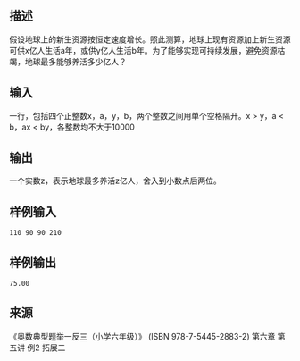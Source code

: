 ## 描述


假设地球上的新生资源按恒定速度增长。照此测算，地球上现有资源加上新生资源可供x亿人生活a年，或供y亿人生活b年。为了能够实现可持续发展，避免资源枯竭，地球最多能够养活多少亿人？

## 输入


一行，包括四个正整数x，a，y，b，两个整数之间用单个空格隔开。x > y，a < b，ax < by，各整数均不大于10000

## 输出


一个实数z，表示地球最多养活z亿人，舍入到小数点后两位。

## 样例输入


```
110 90 90 210
```


## 样例输出


```
75.00
```


## 来源


《奥数典型题举一反三（小学六年级）》 (ISBN 978-7-5445-2883-2) 第六章 第五讲 例2 拓展二

